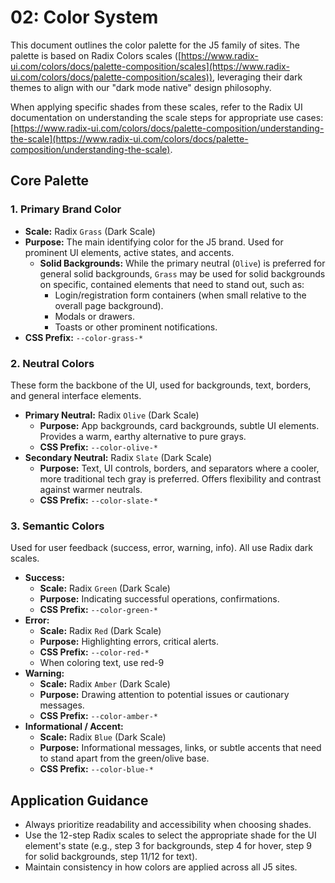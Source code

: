 # 02: Color System

This document outlines the color palette for the J5 family of sites. The palette is based on Radix Colors scales ([https://www.radix-ui.com/colors/docs/palette-composition/scales](https://www.radix-ui.com/colors/docs/palette-composition/scales)), leveraging their dark themes to align with our "dark mode native" design philosophy.

When applying specific shades from these scales, refer to the Radix UI documentation on understanding the scale steps for appropriate use cases: [https://www.radix-ui.com/colors/docs/palette-composition/understanding-the-scale](https://www.radix-ui.com/colors/docs/palette-composition/understanding-the-scale).

## Core Palette

### 1. Primary Brand Color

- **Scale:** Radix `Grass` (Dark Scale)
- **Purpose:** The main identifying color for the J5 brand. Used for prominent UI elements, active states, and accents.
  - **Solid Backgrounds:** While the primary neutral (`Olive`) is preferred for general solid backgrounds, `Grass` may be used for solid backgrounds on specific, contained elements that need to stand out, such as:
    - Login/registration form containers (when small relative to the overall page background).
    - Modals or drawers.
    - Toasts or other prominent notifications.
- **CSS Prefix:** `--color-grass-*`

### 2. Neutral Colors

These form the backbone of the UI, used for backgrounds, text, borders, and general interface elements.

- **Primary Neutral:** Radix `Olive` (Dark Scale)
  - **Purpose:** App backgrounds, card backgrounds, subtle UI elements. Provides a warm, earthy alternative to pure grays.
  - **CSS Prefix:** `--color-olive-*`
- **Secondary Neutral:** Radix `Slate` (Dark Scale)
  - **Purpose:** Text, UI controls, borders, and separators where a cooler, more traditional tech gray is preferred. Offers flexibility and contrast against warmer neutrals.
  - **CSS Prefix:** `--color-slate-*`

### 3. Semantic Colors

Used for user feedback (success, error, warning, info). All use Radix dark scales.

- **Success:**
  - **Scale:** Radix `Green` (Dark Scale)
  - **Purpose:** Indicating successful operations, confirmations.
  - **CSS Prefix:** `--color-green-*`
- **Error:**
  - **Scale:** Radix `Red` (Dark Scale)
  - **Purpose:** Highlighting errors, critical alerts.
  - **CSS Prefix:** `--color-red-*`
  - When coloring text, use red-9
- **Warning:**
  - **Scale:** Radix `Amber` (Dark Scale)
  - **Purpose:** Drawing attention to potential issues or cautionary messages.
  - **CSS Prefix:** `--color-amber-*`
- **Informational / Accent:**
  - **Scale:** Radix `Blue` (Dark Scale)
  - **Purpose:** Informational messages, links, or subtle accents that need to stand apart from the green/olive base.
  - **CSS Prefix:** `--color-blue-*`

## Application Guidance

- Always prioritize readability and accessibility when choosing shades.
- Use the 12-step Radix scales to select the appropriate shade for the UI element's state (e.g., step 3 for backgrounds, step 4 for hover, step 9 for solid backgrounds, step 11/12 for text).
- Maintain consistency in how colors are applied across all J5 sites.
